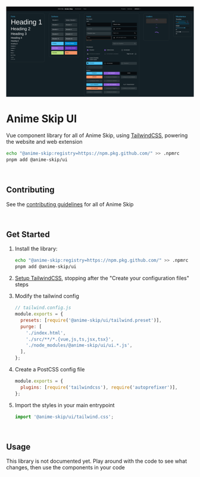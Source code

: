 ![Available Components](/.github/assets/components.png)

# Anime Skip UI

Vue component library for all of Anime Skip, using [TailwindCSS](https://tailwindcss.com/docs), powering the website and web extension

```bash
echo "@anime-skip:registry=https://npm.pkg.github.com/" >> .npmrc
pnpm add @anime-skip/ui
```

<br/>

## Contributing

See the [contributing guidelines](https://github.com/anime-skip/docs/wiki) for all of Anime Skip

<br/>

## Get Started

1. Install the library:

   ```bash
   echo "@anime-skip:registry=https://npm.pkg.github.com/" >> .npmrc
   pnpm add @anime-skip/ui
   ```

1. [Setup TailwindCSS](https://tailwindcss.com/docs/guides/vue-3-vite#setting-up-tailwind-css), stopping after the "Create your configuration files" steps

1. Modify the tailwind config
   ```js
   // tailwind.config.js
   module.exports = {
     presets: [require('@anime-skip/ui/tailwind.preset')],
     purge: [
       './index.html',
       './src/**/*.{vue,js,ts,jsx,tsx}',
       './node_modules/@anime-skip/ui/ui.*.js',
     ],
   };
   ```
1. Create a PostCSS config file
   ```js
   module.exports = {
     plugins: [require('tailwindcss'), require('autoprefixer')],
   };
   ```
1. Import the styles in your main entrypoint
   ```js
   import '@anime-skip/ui/tailwind.css';
   ```

<br/>

## Usage

This library is not documented yet. Play around with the code to see what changes, then use the components in your code

